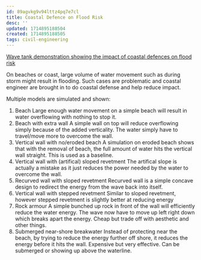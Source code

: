 ```yaml
---
id: 89agvkg9v94lttz4pq7e7cl
title: Coastal Defence on Flood Risk
desc: ''
updated: 1714895188504
created: 1714895188505
tags: civil-engineering
---
```


[Wave tank demonstration showing the impact of coastal defences on flood risk](https://youtu.be/3yNoy4H2Z-o)

On beaches or coast, large volume of water movement such as during storm might result in flooding.
Such cases are problematic and coastal engineer are brought in to do coastal defense and help reduce impact.

Multiple models are simulated and shown:

1. Beach
Large enough water movement on a simple beach will result in water overflowing with nothing to stop it.
1. Beach with extra wall
A simple wall on top will reduce overflowing simply because of the added verticality.
The water simply have to travel/move more to overcome the wall.
1. Vertical wall with no/eroded beach
A simulation on eroded beach shows that with the removal of beach, the full amount of water hits the vertical wall straight.
This is used as a baseline.
1. Vertical wall with (artifical) sloped revetment
The artifical slope is actually a mistake as it just reduces the power needed by the water to overcome the wall.
1. Recurved wall with sloped revetment
Recurved wall is a simple concave design to redirect the energy from the wave back into itself.
1. Vertical wall with stepped revetment
Similar to sloped revetment, however stepped revetment is slightly better at reducing energy
1. Rock armour
A simple bunched up rock in front of the wall will efficiently reduce the water energy.
The wave now have to move up left right down which breaks apart the energy.
Cheap but trade off with aesthetic and other things.
1. Submerged near-shore breakwater
Instead of protecting near the beach, by trying to reduce the energy further off shore, it reduces the energy before it hits the wall.
Expensive but very effective.
Can be submerged or showing up above the waterline.
